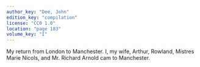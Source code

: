 ```yaml
---
author_key: "Dee, John"
edition_key: "compilation"
license: "CC0 1.0"
location: "page 183"
volume_key: "I"
---
```

My return from London to Manchester. I, my wife, Arthur, Rowland, Mistres Marie
Nicols, and Mr. Richard Arnold cam to Manchester.
